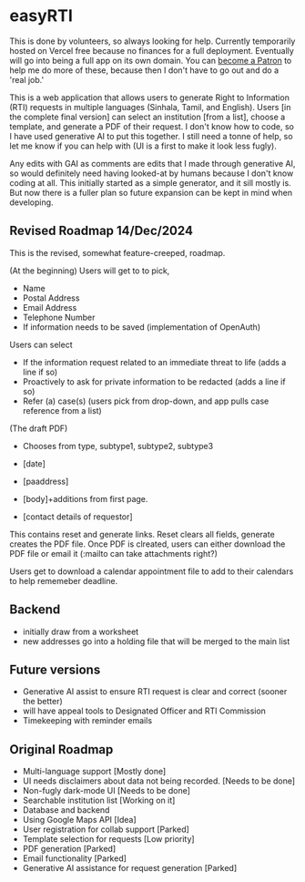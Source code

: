 # easyRTI

This is done by volunteers, so always looking for help. Currently temporarily hosted on Vercel free because no finances for a full deployment. Eventually will go into being a full app on its own domain. You can <a href="https://www.patreon.com/bePatron?u=49713840" data-patreon-widget-type="become-patron-button">become a Patron</a> to help me do more of these, because then I don't have to go out and do a 'real job.'

This is a web application that allows users to generate Right to Information (RTI) requests in multiple languages (Sinhala, Tamil, and English). Users [in the complete final version] can select an institution [from a list], choose a template, and generate a PDF of their request. I don't know how to code, so I have used generative AI to put this together. I still need a tonne of help, so let me know if you can help with (UI is a first to make it look less fugly).

Any edits with GAI as comments are edits that I made through generative AI, so would definitely need having looked-at by humans because I don't know coding at all. This initially started as a simple generator, and it sill mostly is. But now there is a fuller plan so future expansion can be kept in mind when developing.

## Revised Roadmap 14/Dec/2024

This is the revised, somewhat feature-creeped, roadmap.

(At the beginning) Users will get to to pick,

- Name
- Postal Address
- Email Address
- Telephone Number
- If information needs to be saved (implementation of OpenAuth)

Users can select
- If the information request related to an immediate threat to life (adds a line if so)
- Proactively to ask for private information to be redacted (adds a line if so)
- Refer (a) case(s) (users pick from drop-down, and app pulls case reference from a list)

(The draft PDF)

- Chooses from type, subtype1, subtype2, subtype3

- [date]
- [paaddress]

- [body]+additions from first page.

- [contact details of requestor]

This contains reset and generate links. Reset clears all fields, generate creates the PDF file.
Once PDF is clreated, users can either download the PDF file or email it (:mailto can take attachments right?)

Users get to download a calendar appointment file to add to their calendars to help rememeber deadline.

## Backend

- initially draw from a worksheet
- new addresses go into a holding file that will be merged to the main list

## Future versions

- Generative AI assist to ensure RTI request is clear and correct (sooner the better)
- will have appeal tools to Designated Officer and RTI Commission
- Timekeeping with reminder emails

## Original Roadmap

- Multi-language support [Mostly done]
- UI needs disclaimers about data not being recorded. [Needs to be done]
- Non-fugly dark-mode UI [Needs to be done]
- Searchable institution list [Working on it]
-   Database and backend
-    Using Google Maps API [Idea]
-    User registration for collab support [Parked]
- Template selection for requests [Low priority]
- PDF generation [Parked]
- Email functionality [Parked]
- Generative AI assistance for request generation [Parked]
